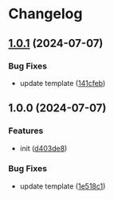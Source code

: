 # Changelog

## [1.0.1](https://github.com/polyrepos/template-fullstack/compare/v1.0.0...v1.0.1) (2024-07-07)


### Bug Fixes

* update template ([141cfeb](https://github.com/polyrepos/template-fullstack/commit/141cfebf27f25a6387e98cca8803319a7c050b48))

## 1.0.0 (2024-07-07)


### Features

* init ([d403de8](https://github.com/polyrepos/template-fullstack/commit/d403de8660ed719b32ad273832d8e244678d9508))


### Bug Fixes

* update template ([1e518c1](https://github.com/polyrepos/template-fullstack/commit/1e518c160474af6a813aebee8a6c825e9a32794f))

